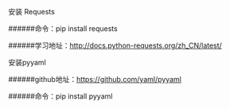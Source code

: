 安装 Requests

######命令：pip install requests

######学习地址：http://docs.python-requests.org/zh_CN/latest/

安装pyyaml

######github地址：https://github.com/yaml/pyyaml

######命令：pip install pyyaml